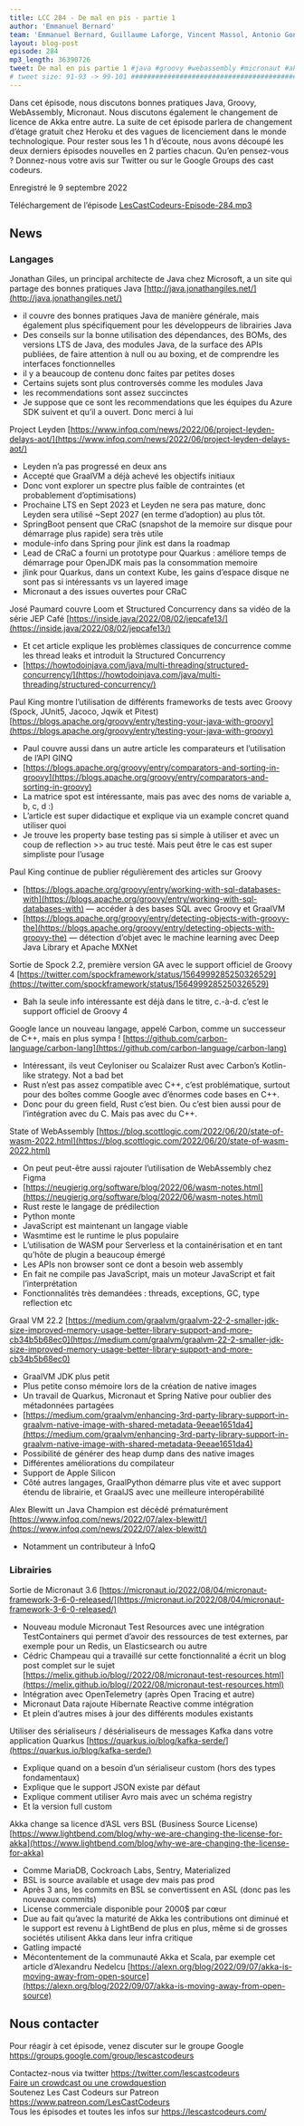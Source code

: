 ```yaml
---
title: LCC 284 - De mal en pis - partie 1
author: 'Emmanuel Bernard'
team: 'Emmanuel Bernard, Guillaume Laforge, Vincent Massol, Antonio Goncalves, Arnaud Héritier, Audrey Neveu'
layout: blog-post
episode: 284
mp3_length: 36390726
tweet: De mal en pis partie 1 #java #groovy #webassembly #micronaut #akka
# tweet size: 91-93 -> 99-101 #######################################################################
---
```

Dans cet épisode, nous discutons bonnes pratiques Java, Groovy, WebAssembly, Micronaut.
Nous discutons également le changement de licence de Akka entre autre.
La suite de cet épisode parlera de changement d’étage gratuit chez Heroku et des vagues de licenciement dans le monde technologique.
Pour rester sous les 1 h d’écoute, nous avons découpé les deux derniers épisodes nouvelles en 2 parties chacun.
Qu’en pensez-vous ? Donnez-nous votre avis sur Twitter ou sur le Google Groups des cast codeurs.

Enregistré le 9 septembre 2022

Téléchargement de l’épisode [LesCastCodeurs-Episode-284.mp3](https://traffic.libsyn.com/lescastcodeurs/LesCastCodeurs-Episode-284.mp3)

## News

### Langages

Jonathan Giles, un principal architecte de Java chez Microsoft, a un site qui partage des bonnes pratiques Java
[http://java.jonathangiles.net/](http://java.jonathangiles.net/)

- il couvre des bonnes pratiques Java de manière générale, mais également plus spécifiquement pour les développeurs de librairies Java
- Des conseils sur la bonne utilisation des dépendances, des BOMs, des versions LTS de Java, des modules Java, de la surface des APIs publiées, de faire attention à null ou au boxing, et de comprendre les interfaces fonctionnelles
- il y a beaucoup de contenu donc faites par petites doses 
- Certains sujets sont plus controversés comme les modules Java 
- les recommendations sont assez succinctes
- Je suppose que ce sont les recommendations que les équipes du Azure SDK suivent et qu’il a ouvert. Donc merci à lui

Project Leyden [https://www.infoq.com/news/2022/06/project-leyden-delays-aot/](https://www.infoq.com/news/2022/06/project-leyden-delays-aot/)

- Leyden n’a pas progressé en deux ans
- Accepté que GraalVM a déjà achevé les objectifs initiaux
- Donc vont explorer un spectre plus faible de contraintes (et probablement d’optimisations)
- Prochaine LTS en Sept 2023 et Leyden ne sera pas mature, donc Leyden sera utilisé ~Sept 2027 (en terme d’adoption) au plus tôt.
- SpringBoot pensent que CRaC (snapshot de la memoire sur disque pour démarrage plus rapide) sera très utile
- module-info dans Spring pour jlink est dans la roadmap
- Lead de CRaC a fourni un prototype pour Quarkus : améliore temps de démarrage pour OpenJDK mais pas la consommation memoire
- jlink pour Quarkus, dans un context Kube, les gains d’espace disque ne sont pas si intéressants vs un layered image
- Micronaut a des issues ouvertes pour CRaC

José Paumard couvre Loom et Structured Concurrency dans sa vidéo de la série JEP Café
[https://inside.java/2022/08/02/jepcafe13/](https://inside.java/2022/08/02/jepcafe13/)

- Et cet article explique les problèmes classiques de concurrence comme les thread leaks et introduit la Structured Concurrency
- [https://howtodoinjava.com/java/multi-threading/structured-concurrency/](https://howtodoinjava.com/java/multi-threading/structured-concurrency/)

Paul King montre l’utilisation de différents frameworks de tests avec Groovy (Spock, JUnit5, Jacoco, Jqwik et Pitest)
[https://blogs.apache.org/groovy/entry/testing-your-java-with-groovy](https://blogs.apache.org/groovy/entry/testing-your-java-with-groovy)

- Paul couvre aussi dans un autre article les comparateurs et l’utilisation de l’API GINQ
- [https://blogs.apache.org/groovy/entry/comparators-and-sorting-in-groovy](https://blogs.apache.org/groovy/entry/comparators-and-sorting-in-groovy)
- La matrice spot est intéressante, mais pas avec des noms de variable a, b, c, d :)
- L’article est super didactique et explique via un example concret quand utiliser quoi
- Je trouve les property base testing pas si simple à utiliser et avec un coup de reflection >> au truc testé. Mais peut être le cas est super simpliste pour l’usage 

Paul King continue de publier régulièrement des articles sur Groovy
- [https://blogs.apache.org/groovy/entry/working-with-sql-databases-with](https://blogs.apache.org/groovy/entry/working-with-sql-databases-with) — accéder à des bases SQL avec Groovy et GraalVM
- [https://blogs.apache.org/groovy/entry/detecting-objects-with-groovy-the](https://blogs.apache.org/groovy/entry/detecting-objects-with-groovy-the) — détection d’objet avec le machine learning avec Deep Java Library et Apache MXNet


Sortie de Spock 2.2, première version GA avec le support officiel de Groovy 4
[https://twitter.com/spockframework/status/1564999285250326529](https://twitter.com/spockframework/status/1564999285250326529)

- Bah la seule info intéressante est déjà dans le titre, c.-à-d. c’est le support officiel de Groovy 4

Google lance un nouveau langage, appelé Carbon, comme un successeur de C++, mais en plus sympa !
[https://github.com/carbon-language/carbon-lang](https://github.com/carbon-language/carbon-lang)

- Intéressant, ils veut Ceyloniser ou Scalaizer Rust avec Carbon’s Kotlin-like strategy. Not a bad bet
- Rust n’est pas assez compatible avec C++, c’est problématique, surtout pour des boîtes comme Google avec d’énormes code bases en C++.
- Donc pour du green field, Rust c’est bien. Ou c’est bien aussi pour de l’intégration avec du C. Mais pas avec du C++.

State of WebAssembly [https://blog.scottlogic.com/2022/06/20/state-of-wasm-2022.html](https://blog.scottlogic.com/2022/06/20/state-of-wasm-2022.html)

- On peut peut-être aussi rajouter l’utilisation de WebAssembly chez Figma
- [https://neugierig.org/software/blog/2022/06/wasm-notes.html](https://neugierig.org/software/blog/2022/06/wasm-notes.html)
- Rust reste le langage de prédilection
- Python monte
- JavaScript est maintenant un langage viable
- Wasmtime est le runtime le plus populaire
- L’utilisation de WASM pour Serverless et la containérisation et en tant qu’hôte de plugin a beaucoup émergé 
- Les APIs non browser sont ce dont a besoin web assembly 
- En fait ne compile pas JavaScript, mais un moteur JavaScript et fait l’interprétation 
- Fonctionnalités très demandées : threads, exceptions, GC, type reflection etc 

Graal VM 22.2
[https://medium.com/graalvm/graalvm-22-2-smaller-jdk-size-improved-memory-usage-better-library-support-and-more-cb34b5b68ec0](https://medium.com/graalvm/graalvm-22-2-smaller-jdk-size-improved-memory-usage-better-library-support-and-more-cb34b5b68ec0)

- GraalVM JDK plus petit
- Plus petite conso mémoire lors de la création de native images
- Un travail de Quarkus, Micronaut et Spring Native pour oublier des métadonnées partagées
- [https://medium.com/graalvm/enhancing-3rd-party-library-support-in-graalvm-native-image-with-shared-metadata-9eeae1651da4](https://medium.com/graalvm/enhancing-3rd-party-library-support-in-graalvm-native-image-with-shared-metadata-9eeae1651da4)
- Possibilité de générer des heap dump dans des native images
- Différentes améliorations du compilateur
- Support de Apple Silicon
- Côté autres langages, GraalPython démarre plus vite et avec support étendu de librairie, et GraalJS avec une meilleure interopérabilité

Alex Blewitt un Java Champion est décédé prématurément [https://www.infoq.com/news/2022/07/alex-blewitt/](https://www.infoq.com/news/2022/07/alex-blewitt/)

- Notamment un contributeur à InfoQ


### Librairies

Sortie de Micronaut 3.6
[https://micronaut.io/2022/08/04/micronaut-framework-3-6-0-released/](https://micronaut.io/2022/08/04/micronaut-framework-3-6-0-released/)

- Nouveau module Micronaut Test Resources avec une intégration TestContainers qui permet d’avoir des ressources de test externes, par exemple pour un Redis, un Elasticsearch ou autre
- Cédric Champeau qui a travaillé sur cette fonctionnalité a écrit un blog post complet sur le sujet [https://melix.github.io/blog//2022/08/micronaut-test-resources.html](https://melix.github.io/blog//2022/08/micronaut-test-resources.html)
- Intégration avec OpenTelemetry (après Open Tracing et autre)
- Micronaut Data rajoute Hibernate Reactive comme intégration
- Et plein d’autres mises à jour des différents modules existants

Utiliser des sérialiseurs / désérialiseurs de messages Kafka dans votre application Quarkus [https://quarkus.io/blog/kafka-serde/](https://quarkus.io/blog/kafka-serde/)

- Explique quand on a besoin d’un sérialiseur custom (hors des types fondamentaux)
- Explique que le support JSON existe par défaut
- Explique comment utiliser Avro mais avec un schéma registry
- Et la version full custom

Akka change sa licence d’ASL vers BSL (Business Source License) [https://www.lightbend.com/blog/why-we-are-changing-the-license-for-akka](https://www.lightbend.com/blog/why-we-are-changing-the-license-for-akka)

- Comme MariaDB, Cockroach Labs, Sentry, Materialized
- BSL is source available et usage dev mais pas prod
- Après 3 ans, les commits en BSL se convertissent en ASL (donc pas les nouveaux commits)
- License commerciale disponible pour 2000$ par cœur
- Due au fait qu’avec la maturité de Akka les contributions ont diminué et le support est revenu à LightBend de plus en plus, même si de grosses sociétés utilisent Akka dans leur infra critique
- Gatling impacté
- Mécontentement de la communauté Akka et Scala, par exemple cet article d’Alexandru Nedelcu [https://alexn.org/blog/2022/09/07/akka-is-moving-away-from-open-source](https://alexn.org/blog/2022/09/07/akka-is-moving-away-from-open-source)

## Nous contacter

Pour réagir à cet épisode, venez discuter sur le groupe Google <https://groups.google.com/group/lescastcodeurs>

Contactez-nous via twitter <https://twitter.com/lescastcodeurs>  
[Faire un crowdcast ou une crowdquestion](https://lescastcodeurs.com/crowdcasting/)  
Soutenez Les Cast Codeurs sur Patreon <https://www.patreon.com/LesCastCodeurs>  
Tous les épisodes et toutes les infos sur <https://lescastcodeurs.com/>
<!-- vim: set spelllang=fr : -->
